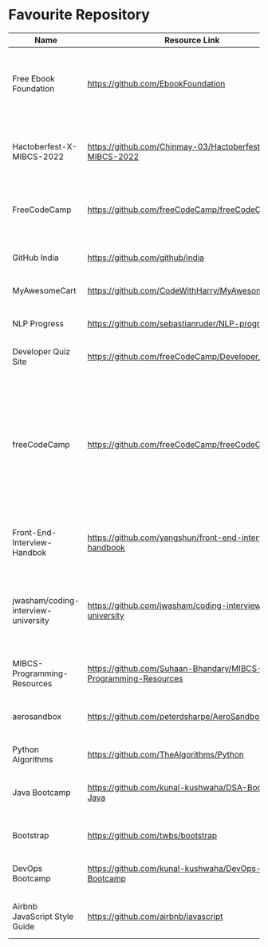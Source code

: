 # Favourite Repository
Name | Resource Link | Information
------ | ------- | --------------
Free Ebook Foundation | https://github.com/EbookFoundation | It consists of thousands of books, overseeing various concepts and covers hundreds of programming languages. 
Hactoberfest-X-MIBCS-2022 |https://github.com/Chinmay-03/Hactoberfest-X-MIBCS-2022 | Hactoberfest X MIBCS 2022 repo for students to contribute in open source projects within campus
FreeCodeCamp|https://github.com/freeCodeCamp/freeCodeCamp | freeCodeCamp.org's open-source codebase and curriculum. Learn to code for free
GitHub India | https://github.com/github/india | GitHub resources and information for the developer community in India 
MyAwesomeCart| https://github.com/CodeWithHarry/MyAwesomeCart | A Django E commerce website.
NLP Progress | https://github.com/sebastianruder/NLP-progress | contains dataset for NLP training including Bengali, Arabic and Nepali.
Developer Quiz Site | https://github.com/freeCodeCamp/Developer_Quiz_Site | hosts 700+ multiple choice questions
freeCodeCamp | https://github.com/freeCodeCamp/freeCodeCamp | freeCodeCamp.org is a friendly community where you can learn to code for free. It is run by a donor-supported 501(c)(3) nonprofit to help millions of busy adults transition into tech. Our community has already helped more than 40,000 people get their first developer job.
Front-End-Interview-Handbok|https://github.com/yangshun/front-end-interview-handbook|  Front End interview preparation materials for busy engineers.
jwasham/coding-interview-university |https://github.com/jwasham/coding-interview-university | This repo help to prepare you well for a technical interview at just about any software company, including the giants: Amazon, Facebook, Google, and Microsoft.
MIBCS-Programming-Resources | https://github.com/Suhaan-Bhandary/MIBCS-Programming-Resources |Students can easily contribute for Hactoberfest'22
aerosandbox|https://github.com/peterdsharpe/AeroSandbox| This repository makes the user to understand aircraft design and structure in better way.
Python Algorithms | https://github.com/TheAlgorithms/Python | One stop solution for python codes
Java Bootcamp |https://github.com/kunal-kushwaha/DSA-Bootcamp-Java| This repository has all the resources to practice and learn Java , DSA & OOP in Java.
Bootstrap | https://github.com/twbs/bootstrap | Best Web design framework for web developers.
DevOps Bootcamp | https://github.com/kunal-kushwaha/DevOps-Bootcamp | This repository contains all the required information for DevOps.
Airbnb JavaScript Style Guide | https://github.com/airbnb/javascript | This repo is the ultimate styling guide for javascript learners.
